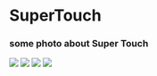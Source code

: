 # SuperTouch
### some photo about Super Touch
<img src="https://imgur.com/a/2KRJN4g"/>
<img src="https://imgur.com/Vkacpyg"/>
<img src="https://imgur.com/undefined"/>
<img src="https://imgur.com/undefined"/>
